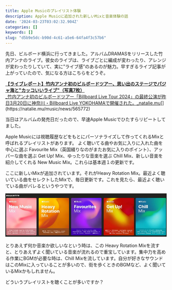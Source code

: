```yaml
---
title: Apple Musicのプレイリスト体験
description: Apple Musicに追加された新しいMixと音楽体験の話
date: '2024-03-23T03:02:32.904Z'
categories: []
keywords: []
slug: "d5b9e5dc-b90d-4c61-a5e6-64fa4f3c57b6"
---
```

先日、ビルボード横浜に行ってきました。アルバムDRAMASをリリースした竹内アンナのライブ。彼女のライブは、ライブごとに編成が変わったり、アレンジが変わったりしていて、実に”ライブ感”のあるのが魅力。早すぎるライブ記事が上がっていたので、気になる方はこちらをどうぞ。

[**【ライブレポート】竹内アンナ初のビルボードツアー、思い出のステージでパジャ海と"カッコいいライブ"（写真7枚）**  
_竹内アンナ初のビルボードツアー「Billboard Live Tour 2024」の最終公演が昨日3月20日に神奈川・Billboard Live YOKOHAMAで開催された。_natalie.mu](https://natalie.mu/music/news/565772 "https://natalie.mu/music/news/565772")[](https://natalie.mu/music/news/565772)

当日はアルバムの発売日だったので、早速Apple Musicでひたすらリピートしてました。

Apple Musicには視聴履歴などをもとにパーソナライズして作ってくれるMixと呼ばれるプレイリストがあります。 よく聴いてる曲やお気に入りに入れた曲を中心に選ぶ Favourite Mix（英国綴りなのがまたお気に入りのポイント）、アッパーな曲を選ぶ Get Up! Mix、ゆったりな音楽を選ぶ Chill Mix、新しい音楽を紹介してくれる New Music Mix。これらは基本週１の更新です。

ここに新しいMixが追加されています。それがHeavy Rotation Mix。最近よく聴いている曲をセレクトしたMixで、毎日更新です。これを見たら、最近よく聴いている曲がバレるというやつです。

![](1__7S1I0pneOmE3aAFfE86j__A.jpeg)

とりあえず何か音楽か欲しいなという時は、この Heavy Rotation Mixを流すと、とりあえずよく聞いている音楽が流れるので重宝しています。集中力を高める作業にBGMが必要な時は、Chill Mixを流しています。自分が好きなサウンドはこのMixに入っていることが多いので、街を歩くときのBGMなど、よく聞いているMixかもしれません。

どういうプレイリストを聴くことが多いですか？